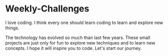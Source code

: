 # Weekly-Challenges

I love coding. I think every one should learn coding to learn and explore new things.

The technology has evolved so much than last few years. These small projects are just only for fun to explore new 
techniques and to learn new concepts. I hope it will inspire you to code.
Let's start our journey.
